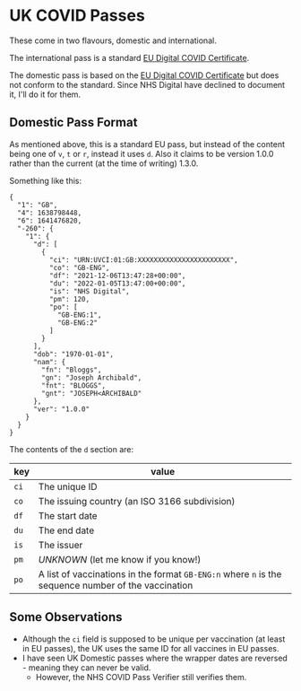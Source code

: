 # UK COVID Passes

These come in two flavours, domestic and international.

The international pass is a standard [EU Digital COVID Certificate](../eu).

The domestic pass is based on the [EU Digital COVID Certificate](../eu) but does not conform to the standard. Since NHS Digital have declined to document it, I'll do it for them.

## Domestic Pass Format

As mentioned above, this is a standard EU pass, but instead of the content being one of `v`, `t` or `r`, instead it uses `d`. Also it claims to be version 1.0.0 rather than the current (at the time of writing) 1.3.0.

Something like this:
```
{
  "1": "GB",
  "4": 1638798448,
  "6": 1641476820,
  "-260": {
    "1": {
      "d": [
        {
          "ci": "URN:UVCI:01:GB:XXXXXXXXXXXXXXXXXXXXXXX",
          "co": "GB-ENG",
          "df": "2021-12-06T13:47:28+00:00",
          "du": "2022-01-05T13:47:00+00:00",
          "is": "NHS Digital",
          "pm": 120,
          "po": [
            "GB-ENG:1",
            "GB-ENG:2"
          ]
        }
      ],
      "dob": "1970-01-01",
      "nam": {
        "fn": "Bloggs",
        "gn": "Joseph Archibald",
        "fnt": "BLOGGS",
        "gnt": "JOSEPH<ARCHIBALD"
      },
      "ver": "1.0.0"
    }
  }
}
```

The contents of the `d` section are:

| key | value |
| --- | ----- |
| `ci` | The unique ID |
| `co` | The issuing country (an ISO 3166 subdivision) |
| `df` | The start date |
| `du` | The end date |
| `is` | The issuer |
| `pm` | *UNKNOWN* (let me know if you know!) |
| `po` | A list of vaccinations in the format `GB-ENG:n` where `n` is the sequence number of the vaccination |

## Some Observations

- Although the `ci` field is supposed to be unique per vaccination (at least in EU passes), the UK uses the same ID for all vaccines in EU passes.
- I have seen UK Domestic passes where the wrapper dates are reversed - meaning they can never be valid.
  - However, the NHS COVID Pass Verifier still verifies them.